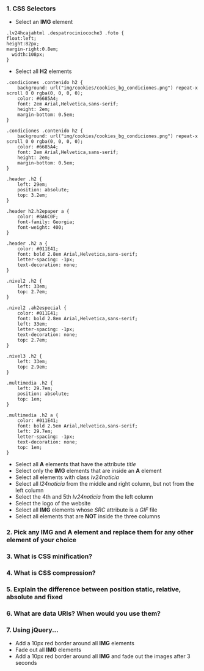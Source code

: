 ### 1. CSS Selectors

* Select an __IMG__ element
```  
.lv24hcajahtml .despatrociniocoche3 .foto {
float:left;
height:82px;
margin-right:0.8em;
  width:108px;
}
``` 
* Select all __H2__ elements
```
.condiciones .contenido h2 {
    background: url("img/cookies/cookies_bg_condiciones.png") repeat-x scroll 0 0 rgba(0, 0, 0, 0);
    color: #6685A4;
    font: 2em Arial,Helvetica,sans-serif;
    height: 2em;
    margin-bottom: 0.5em;
}
```
```
.condiciones .contenido h2 {
    background: url("img/cookies/cookies_bg_condiciones.png") repeat-x scroll 0 0 rgba(0, 0, 0, 0);
    color: #6685A4;
    font: 2em Arial,Helvetica,sans-serif;
    height: 2em;
    margin-bottom: 0.5em;
}
```
```
.header .h2 {
    left: 29em;
    position: absolute;
    top: 3.2em;
}
```
```
.header h2.h2epaper a {
    color: #8A6C0F;
    font-family: Georgia;
    font-weight: 400;
}
```
```
.header .h2 a {
    color: #011E41;
    font: bold 2.8em Arial,Helvetica,sans-serif;
    letter-spacing: -1px;
    text-decoration: none;
}
```
```
.nivel2 .h2 {
    left: 33em;
    top: 2.7em;
}
```
```
.nivel2 .ah2especial {
    color: #011E41;
    font: bold 2.8em Arial,Helvetica,sans-serif;
    left: 33em;
    letter-spacing: -1px;
    text-decoration: none;
    top: 2.7em;
}
```
```
.nivel3 .h2 {
    left: 33em;
    top: 2.9em;
}
```
```
.multimedia .h2 {
    left: 29.7em;
    position: absolute;
    top: 1em;
}
```
```
.multimedia .h2 a {
    color: #011E41;
    font: bold 2.5em Arial,Helvetica,sans-serif;
    left: 29.7em;
    letter-spacing: -1px;
    text-decoration: none;
    top: 1em;
}
```
* Select all __A__ elements that have the attribute _title_
* Select only the __IMG__ elements that are inside an __A__ element
* Select all elements with class _lv24noticia_
* Select all _l24noticia_ from the middle and right column, but not from the left column
* Select the 4th and 5th _lv24noticia_ from the left column
* Select the logo of the website
* Select all __IMG__ elements whose _SRC_ attribute is a _GIF_ file
* Select all elements that are __NOT__ inside the three columns



### 2. Pick any __IMG__ and __A__ element and replace them for any other element of your choice


### 3. What is CSS minification?

### 4. What is CSS compression?

### 5. Explain the difference between position static, relative, absolute and fixed

### 6. What are data URIs? When would you use them?

### 7. Using jQuery...

* Add a 10px red border around all __IMG__ elements 
* Fade out all __IMG__ elements
* Add a 10px red border around all __IMG__ and fade out the images after 3 seconds
